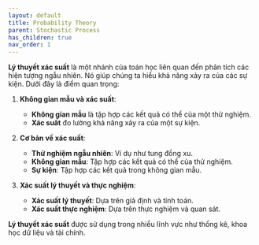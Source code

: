 ```yaml
---
layout: default
title: Probability Theory
parent: Stochastic Process
has_children: true
nav_order: 1
---
```


**Lý thuyết xác suất** là một nhánh của toán học liên quan đến phân tích các hiện tượng ngẫu nhiên. Nó giúp chúng ta hiểu khả năng xảy ra của các sự kiện. Dưới đây là điểm quan trọng:

1. **Không gian mẫu và xác suất**:
   - **Không gian mẫu** là tập hợp các kết quả có thể của một thử nghiệm.
   - **Xác suất** đo lường khả năng xảy ra của một sự kiện.

2. **Cơ bản về xác suất**:
   - **Thử nghiệm ngẫu nhiên**: Ví dụ như tung đồng xu.
   - **Không gian mẫu**: Tập hợp các kết quả có thể của thử nghiệm.
   - **Sự kiện**: Tập hợp các kết quả trong không gian mẫu.

3. **Xác suất lý thuyết và thực nghiệm**:
   - **Xác suất lý thuyết**: Dựa trên giả định và tính toán.
   - **Xác suất thực nghiệm**: Dựa trên thực nghiệm và quan sát.

**Lý thuyết xác suất** được sử dụng trong nhiều lĩnh vực như thống kê, khoa học dữ liệu và tài chính.
